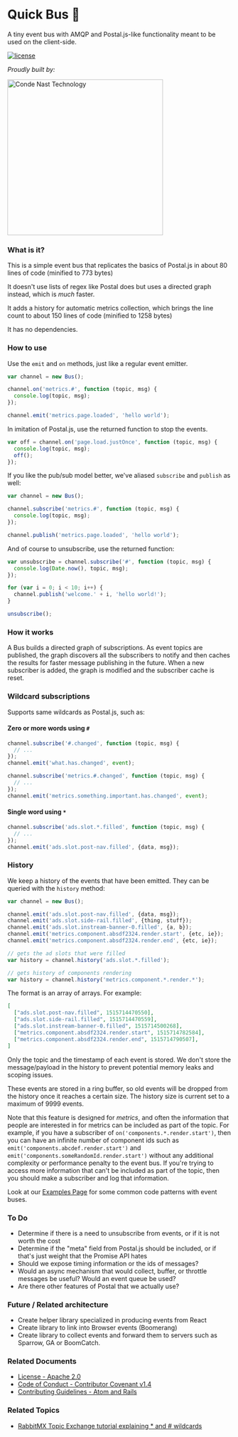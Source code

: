 # Quick Bus 🚌

A tiny event bus with AMQP and Postal.js-like functionality meant to be used on the client-side.

[![license](https://img.shields.io/badge/license-Apache%202.0-blue.svg?style=flat)](LICENSE)

_Proudly built by:_

<a href="https://technology.condenast.com"><img src="https://user-images.githubusercontent.com/1215971/35070721-3f136cdc-fbac-11e7-81b4-e3aa5cc70a17.png" title="Conde Nast Technology" width=350/></a>

### What is it?

This is a simple event bus that replicates the basics of Postal.js in about 80 lines of code (minified to 773 bytes)

It doesn't use lists of regex like Postal does but uses a directed graph instead, which is _much_ faster.

It adds a history for automatic metrics collection, which brings the line count to about 150 lines of code (minified to 1258 bytes)

It has no dependencies.

### How to use

Use the `emit` and `on` methods, just like a regular event emitter.

```js
var channel = new Bus();

channel.on('metrics.#', function (topic, msg) {
  console.log(topic, msg);
});

channel.emit('metrics.page.loaded', 'hello world');
```

In imitation of Postal.js, use the returned function to stop the events.

```js
var off = channel.on('page.load.justOnce', function (topic, msg) {
  console.log(topic, msg);
  off();
});
```

If you like the pub/sub model better, we've aliased `subscribe` and `publish` as well:

```js
var channel = new Bus();

channel.subscribe('metrics.#', function (topic, msg) {
  console.log(topic, msg);
});

channel.publish('metrics.page.loaded', 'hello world');
```

And of course to unsubscribe, use the returned function:

```js
var unsubscribe = channel.subscribe('#', function (topic, msg) {
  console.log(Date.now(), topic, msg);
});

for (var i = 0; i < 10; i++) {
  channel.publish('welcome.' + i, 'hello world!');
}

unsubscribe();
```

### How it works

A Bus builds a directed graph of subscriptions.  As event topics are published, the graph discovers all the subscribers to notify and then caches the results for faster message publishing in the future.  When a new subscriber is added, the graph is modified and the subscriber cache is reset.

### Wildcard subscriptions

Supports same wildcards as Postal.js, such as:

#### Zero or more words using `#`

```js
channel.subscribe('#.changed', function (topic, msg) {
  // ...
});
channel.emit('what.has.changed', event);
```

```js
channel.subscribe('metrics.#.changed', function (topic, msg) {
  // ...
});
channel.emit('metrics.something.important.has.changed', event);
```

#### Single word using `*`

```js
channel.subscribe('ads.slot.*.filled', function (topic, msg) {
  // ...
});
channel.emit('ads.slot.post-nav.filled', {data, msg});
```

### History

We keep a history of the events that have been emitted.  They can be queried with the `history` method:

```js
var channel = new Bus();

channel.emit('ads.slot.post-nav.filled', {data, msg});
channel.emit('ads.slot.side-rail.filled', {thing, stuff});
channel.emit('ads.slot.instream-banner-0.filled', {a, b});
channel.emit('metrics.component.absdf2324.render.start', {etc, ie});
channel.emit('metrics.component.absdf2324.render.end', {etc, ie});

// gets the ad slots that were filled
var history = channel.history('ads.slot.*.filled');

// gets history of components rendering
var history = channel.history('metrics.component.*.render.*');
```

The format is an array of arrays.  For example:
```json
[
  ["ads.slot.post-nav.filled", 1515714470550],
  ["ads.slot.side-rail.filled", 1515714470559],
  ["ads.slot.instream-banner-0.filled", 1515714500268],
  ["metrics.component.absdf2324.render.start", 1515714782584],
  ["metrics.component.absdf2324.render.end", 1515714790507],
]
```

Only the topic and the timestamp of each event is stored.  We don't store the message/payload in the history to prevent potential memory leaks and scoping issues.

These events are stored in a ring buffer, so old events will be dropped from the history once it reaches a certain size.  The history size is current set to a maximum of 9999 events.

Note that this feature is designed for _metrics_, and often the information that people are interested in for metrics can be included as part of the topic.  For example, if you have a subscriber of `on('components.*.render.start')`, then you can have an infinite number of component ids such as `emit('components.abcdef.render.start')` and `emit('components.someRandomId.render.start')` without any additional complexity or performance penalty to the event bus.  If you're trying to access more information that can't be included as part of the topic, then you should make a subscriber and log that information.

Look at our [Examples Page](https://github.com/CondeNast/quick-bus/blob/master/EXAMPLES.md) for some common code patterns with event buses.

### To Do

- Determine if there is a need to unsubscribe from events, or if it is not worth the cost
- Determine if the "meta" field from Postal.js should be included, or if that's just weight that the Promise API hates
- Should we expose timing information or the ids of messages?
- Would an async mechanism that would collect, buffer, or throttle messages be useful?  Would an event queue be used?
- Are there other features of Postal that we actually use?

### Future / Related architecture

- Create helper library specialized in producing events from React
- Create library to link into Browser events (Boomerang)
- Create library to collect events and forward them to servers such as Sparrow, GA or BoomCatch.

### Related Documents

- [License - Apache 2.0](https://github.com/CondeNast/quick-bus/blob/master/LICENSE.md)
- [Code of Conduct - Contributor Covenant v1.4](https://github.com/CondeNast/quick-bus/blob/master/CODE_OF_CONDUCT.md)
- [Contributing Guidelines - Atom and Rails](https://github.com/CondeNast/quick-bus/blob/master/CONTRIBUTING.md)

### Related Topics

- [RabbitMX Topic Exchange tutorial explaining * and # wildcards](https://www.rabbitmq.com/tutorials/tutorial-five-javascript.html)
